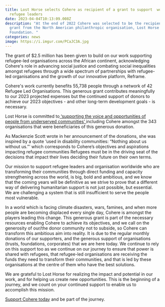 ```yaml
---
title: Lost Horse selects Cohere as recipient of a grant to support  work with
  refugee leaders
date: 2023-04-04T10:13:09.008Z
description: "At the end of 2022 Cohere was selected to be the recipient of a
  grant from the North American philanthropic organisation, Lost Horse
  Foundation. "
categories: news
image: https://i.imgur.com/PCaJC3A.jpg
---
```

The grant of $2.5 million has been given to build on our work supporting refugee-led organisations across the African continent, acknowledging Cohere's role in advancing social justice and combating social inequalities amongst refugees through a wide spectrum of partnerships with refugee-led organisations and the growth of our innovative platform, Reframe.

Cohere's work currently benefits 55,738 people through a network of 42 Refugee Led Organisations. This generous grant contributes meaningfully to our 2023 projected expenses but the continued support of donors to achieve our 2023 objectives - and other long-term development goals - is necessary.

Lost Horse is committed to[ ‘supporting the voice and opportunities of people from underserved communities’ ](https://mackenzie-scott.medium.com/of-and-by-104c6ff53ff0) including Cohere amongst the 343 organisations that were beneficiaries of this generous donation. 

As Mackenzie Scott wrote in her announcement of the donations, she was  inspired by a quote ‘used in disability communities: “Nothing about us without us.”’ which corresponds to Cohere’s objectives and aspirations impacting refugee communities Refugees must be in the driving seat of the decisions that impact their lives deciding their future on their own terms. 

Our mission to support refugee leaders and organisation worldwide who are transforming their communities through direct funding and capacity strengthening across the world, is big, bold and ambitious, and we know that the coming years will be definitive as we strive to prove that a different way  of delivering humanitarian support is not just possible, but essential. We are challenging a system that is still insufficient to serve the people most vulnerable.

In a world which is facing climate disasters, wars, famines, and when more people are becoming displaced every single day, Cohere is amongst the players leading this change. This generous grant is part of the necessary resources enabling Cohere to achieve its objectives, and we call on the generosity of our/the donor community not to subside, so Cohere can transform this ambitious aim into reality. It is due to the regular monthly donations of our supporters, and the generous support of organisations (trusts, foundations, corporates) that we are here today. We continue to rely on this support too as we continue on our journey to ensure that power is shared with refugees, that refugee-led organisations are receiving the funds they need to transform their communities, and that is led by these organisations at the centre of them who have the best solutions. 

We are grateful to Lost Horse for realizing the impact and potential in our work, and for helping us create new opportunities. This is the beginning of a journey, and  we count on your continued support  to enable us to accomplish this mission.

[Support Cohere today](https://cohere.enthuse.com/donate#!/) and be part of the journey.